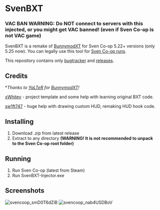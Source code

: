 # SvenBXT

### VAC BAN WARNING: Do NOT connect to servers with this injected, or you might get VAC banned! (even if Sven Co-op is not VAC game)

SvenBXT is a remake of [BunnymodXT](https://github.com/YaLTeR/BunnymodXT) for Sven Co-op 5.22+ versions (only 5.25 now).
You can legally use this tool for [Sven Co-op runs](https://www.speedrun.com/sven_coop).

This repository contains only [bugtracker](https://github.com/ScriptedSnark/SvenBXT/issues) and [releases](https://github.com/ScriptedSnark/SvenBXT/releases).

## Credits
**Thanks to [YaLTeR](https://github.com/YaLTeR) for [BunnymodXT](https://github.com/YaLTeR/BunnymodXT)!*

[xWhitey](https://github.com/xWhitey) - project template and some help with learning original BXT code.

[sw1ft747](https://github.com/sw1ft747) - huge help with drawing custom HUD, remaking HUD hook code.

## Installing

 1. Download .zip from latest release
 2. Extract to any directory **(WARNING! It is not recommended to unpack to the Sven Co-op root folder)**
 
## Running

 1. Run Sven Co-op (latest from Steam)
 2. Run SvenBXT-Injector.exe

## Screenshots
![svencoop_smD0T6dZiB](https://user-images.githubusercontent.com/51358194/204095358-7353d010-d429-4ab9-9345-55c803dc1bc8.png)
![svencoop_nab4USDBoV](https://user-images.githubusercontent.com/51358194/204095567-5f036009-8fbe-4a33-81eb-c0115164421d.png)
